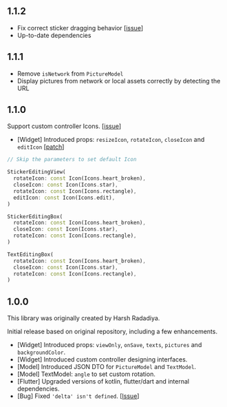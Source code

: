 ## 1.1.2

- Fix correct sticker dragging behavior [[issue](https://github.com/tinyjin/sticker_editor_plus/issues/7)]
- Up-to-date dependencies

## 1.1.1

- Remove `isNetwork` from `PictureModel`
- Display pictures from network or local assets correctly by detecting the URL

## 1.1.0

Support custom controller Icons. [[issue](https://github.com/tinyjin/sticker_editor_plus/issues/1)]

- [Widget] Introduced props: `resizeIcon`, `rotateIcon`, `closeIcon` and `editIcon` [[patch](https://github.com/tinyjin/sticker_editor_plus/pull/2)]

```dart
// Skip the parameters to set default Icon

StickerEditingView(
  rotateIcon: const Icon(Icons.heart_broken),
  closeIcon: const Icon(Icons.star),
  rotateIcon: const Icon(Icons.rectangle),
  editIcon: const Icon(Icons.edit),
)

StickerEditingBox(
  rotateIcon: const Icon(Icons.heart_broken),
  closeIcon: const Icon(Icons.star),
  rotateIcon: const Icon(Icons.rectangle),
)

TextEditingBox(
  rotateIcon: const Icon(Icons.heart_broken),
  closeIcon: const Icon(Icons.star),
  rotateIcon: const Icon(Icons.rectangle),
)
```

## 1.0.0
This library was originally created by Harsh Radadiya.

Initial release based on original repository, including a few enhancements.


- [Widget] Introduced props: `viewOnly`, `onSave`, `texts`, `pictures` and `backgroundColor`.
- [Widget] Introduced custom controller designing interfaces.
- [Model] Introduced JSON DTO for `PictureModel` and `TextModel`.
- [Model] TextModel: `angle` to set custom rotation.
- [Flutter] Upgraded versions of kotlin, flutter/dart and internal dependencies.
- [Bug] Fixed `'delta' isn't defined`. [[Issue](https://github.com/Harsh-Radadiya/sticker_editor/issues/4)]
